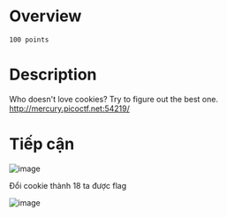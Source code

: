 # Overview #
`100 points `

# Description #
Who doesn't love cookies? Try to figure out the best one. http://mercury.picoctf.net:54219/

# Tiếp cận #
![image](https://github.com/hgiang20/PicoCTF_Writeup/assets/130575510/dd8affd9-e32e-469a-b07a-431cf7e4cb06)

Đổi cookie thành 18 ta được flag

![image](https://github.com/hgiang20/PicoCTF_Writeup/assets/130575510/47abf988-4277-43db-8e73-bbf42bcaf695)

